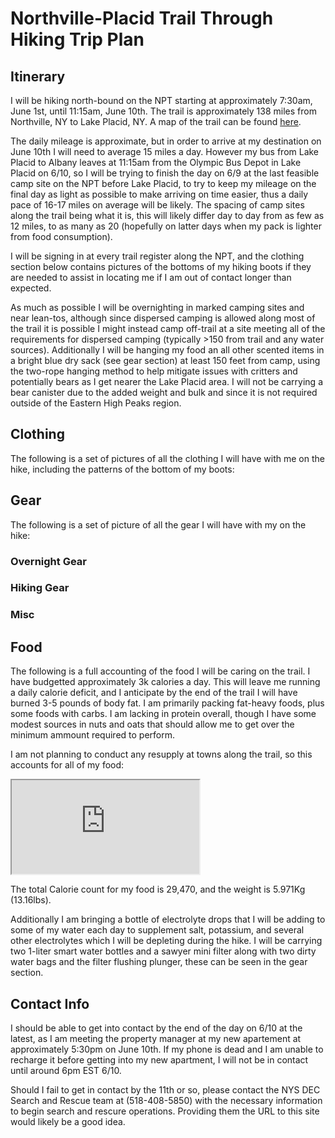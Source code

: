 # Northville-Placid Trail Through Hiking Trip Plan

## Itinerary

I will be hiking north-bound on the NPT starting at approximately 7:30am, June 1st, until 11:15am, June 10th. The trail is approximately 138 miles from Northville, NY to Lake Placid, NY. A map of the trail can be found [here](http://www.nptrail.org/current-trail-conditions/interactive-trail-map/).

The daily mileage is approximate, but in order to arrive at my destination on June 10th I will need to average 15 miles a day. However my bus from Lake Placid to Albany leaves at 11:15am from the Olympic Bus Depot in Lake Placid on 6/10, so I will be trying to finish the day on 6/9 at the last feasible camp site on the NPT before Lake Placid, to try to keep my mileage on the final day as light as possible to make arriving on time easier, thus a daily pace of 16-17 miles on average will be likely. The spacing of camp sites along the trail being what it is, this will likely differ day to day from as few as 12 miles, to as many as 20 (hopefully on latter days when my pack is lighter from food consumption).

I will be signing in at every trail register along the NPT, and the clothing section below contains pictures of the bottoms of my hiking boots if they are needed to assist in locating me if I am out of contact longer than expected.

As much as possible I will be overnighting in marked camping sites and near lean-tos, although since dispersed camping is allowed along most of the trail it is possible I might instead camp off-trail at a site meeting all of the requirements for dispersed camping (typically >150 from trail and any water sources). Additionally I will be hanging my food an all other scented items in a bright blue dry sack (see gear section) at least 150 feet from camp, using the two-rope hanging method to help mitigate issues with critters and potentially bears as I get nearer the Lake Placid area. I will not be carrying a bear canister due to the added weight and bulk and since it is not required outside of the Eastern High Peaks region.

## Clothing

The following is a set of pictures of all the clothing I will have with me on the hike, including the patterns of the bottom of my boots:

## Gear

The following is a set of picture of all the gear I will have with my on the hike:

### Overnight Gear

### Hiking Gear

### Misc

## Food

The following is a full accounting of the food I will be caring on the trail. I have budgetted approximately 3k calories a day. This will leave me running a daily calorie deficit, and I anticipate by the end of the trail I will have burned 3-5 pounds of body fat. I am primarily packing fat-heavy foods, plus some foods with carbs. I am lacking in protein overall, though I have some modest sources in nuts and oats that should allow me to get over the minimum ammount required to perform.

I am not planning to conduct any resupply at towns along the trail, so this accounts for all of my food:

<iframe src="https://docs.google.com/spreadsheets/d/e/2PACX-1vRWTyh9smUQ7ZeLLrghbZLO__amXQDAKYkNUHJAKUNVskDNep2lBId-5AX5lK87ucubQwW-r_zhESau/pubhtml?gid=0&amp;single=true&amp;widget=true&amp;headers=false"></iframe>

The total Calorie count for my food is 29,470, and the weight is 5.971Kg (13.16lbs).

Additionally I am bringing a bottle of electrolyte drops that I will be adding to some of my water each day to supplement salt, potassium, and several other electrolytes which I will be depleting during the hike. I will be carrying two 1-liter smart water bottles and a sawyer mini filter along with two dirty water bags and the filter flushing plunger, these can be seen in the gear section.

## Contact Info

I should be able to get into contact by the end of the day on 6/10 at the latest, as I am meeting the property manager at my new apartement at approximately 5:30pm on June 10th. If my phone is dead and I am unable to recharge it before getting into my new apartment, I will not be in contact until around 6pm EST 6/10.

Should I fail to get in contact by the 11th or so, please contact the NYS DEC Search and Rescue team at (518-408-5850) with the necessary information to begin search and rescure operations. Providing them the URL to this site would likely be a good idea.